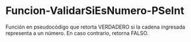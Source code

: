 # Funcion-ValidarSiEsNumero-PSeInt
Función en pseudocódigo que retorta VERDADERO si la cadena ingresada representa a un número. En caso contrario, retorna FALSO.
